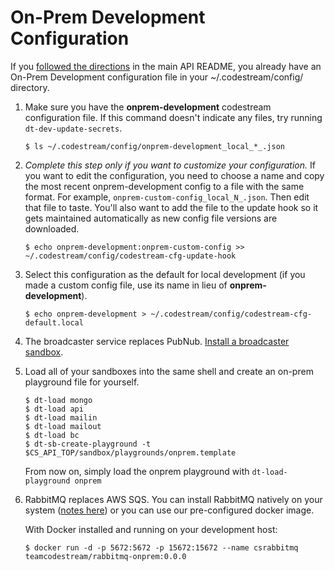 # On-Prem Development Configuration

If you [followed the directions](README.md) in the main API README, you already
have an On-Prem Development configuration file in your ~/.codestream/config/
directory.

1. Make sure you have the **onprem-development** codestream configuration file.
   If this command doesn't indicate any files, try running `dt-dev-update-secrets`.
	```
	$ ls ~/.codestream/config/onprem-development_local_*_.json
	```

1. _Complete this step only if you want to customize your configuration._ If you
   want to edit the configuration, you need to choose a name and copy the most
   recent onprem-development config to a file with the same format. For example,
   `onprem-custom-config_local_N_.json`. Then edit that file to taste. You'll
   also want to add the file to the update hook so it gets maintained
   automatically as new config file versions are downloaded.
   ```
   $ echo onprem-development:onprem-custom-config >> ~/.codestream/config/codestream-cfg-update-hook
   ```

1. Select this configuration as the default for local development (if you made a
   custom config file, use its name in lieu of **onprem-development**).
	```
	$ echo onprem-development > ~/.codestream/config/codestream-cfg-default.local
	```

1. The broadcaster service replaces PubNub. [Install a broadcaster
   sandbox](https://github.com/teamcodestream/broadcaster).

1. Load all of your sandboxes into the same shell and create an on-prem
   playground file for yourself.
	```
	$ dt-load mongo
	$ dt-load api
	$ dt-load mailin
	$ dt-load mailout
	$ dt-load bc
	$ dt-sb-create-playground -t $CS_API_TOP/sandbox/playgrounds/onprem.template
	```
	From now on, simply load the onprem playground with `dt-load-playground onprem`

1. RabbitMQ replaces AWS SQS. You can install RabbitMQ natively on your system
   ([notes here](README.rabbitmq)) or you can use our pre-configured docker
   image.

   With Docker installed and running on your development host:
	```
	$ docker run -d -p 5672:5672 -p 15672:15672 --name csrabbitmq teamcodestream/rabbitmq-onprem:0.0.0
	```
